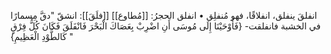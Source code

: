 ‌انفلقَ ينفلق، انفلاقًا، فهو مُنفلِق
• ‌انفلق الحجرُ: [[مُطاوع]] [[فلَقَ]]: انشقّ "دقَّ مِسمارًا في الخشبة فانفلقت- {فَأَوْحَيْنَا إِلَى مُوسَى أَنِ اضْرِبْ بِعَصَاكَ الْبَحْرَ فَانْفَلَقَ فَكَانَ كُلُّ فِرْقٍ كَالطَّوْدِ الْعَظِيمِ} "